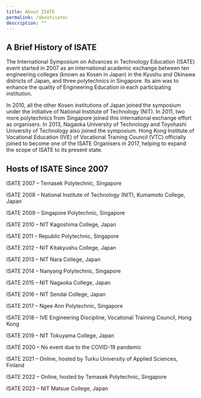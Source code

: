 ```yaml
---
title: About ISATE
permalink: /aboutisate/
description: ""
---
```

A Brief History of ISATE
----------------------

The International Symposium on Advances in Technology Education (ISATE) event started in 2007 as an international academic exchange between ten engineering colleges (known as Kosen in Japan) in the Kyushu and Okinawa districts of Japan, and three polytechnics in Singapore. Its aim was to enhance the quality of Engineering Education in each participating institution.  
  
In 2010, all the other Kosen institutions of Japan joined the symposium under the initiative of National Institute of Technology (NIT). In 2011, two more polytechnics from Singapore joined this international exchange effort as organisers. In 2013, Nagaoka University of Technology and Toyohashi University of Technology also joined the symposium. Hong Kong Institute of Vocational Education (IVE) of Vocational Training Council (VTC) officially joined to become one of the ISATE Organisers in 2017, helping to expand the scope of ISATE to its present state.

Hosts of ISATE Since 2007
-------------------------

ISATE 2007 – Temasek Polytechnic, Singapore  
  
ISATE 2008 – National Institute of Technology (NIT), Kumamoto College, Japan  
  
ISATE 2009 – Singapore Polytechnic, Singapore  
  
ISATE 2010 – NIT Kagoshima College, Japan  
  
ISATE 2011 – Republic Polytechnic, Singapore  
  
ISATE 2012 – NIT Kitakyushu College, Japan  
  
ISATE 2013 – NIT Nara College, Japan  
  
ISATE 2014 – Nanyang Polytechnic, Singapore  
  
ISATE 2015 – NIT Nagaoka College, Japan  
  
ISATE 2016 – NIT Sendai College, Japan  
  
ISATE 2017 – Ngee Ann Polytechnic, Singapore  
  
ISATE 2018 – IVE Engineering Discipline, Vocational Training Council, Hong Kong  
  
ISATE 2019 – NIT Tokuyama College, Japan  
  
ISATE 2020 – No event due to the COVID-19 pandemic  
  
ISATE 2021 – Online, hosted by Turku University of Applied Sciences, Finland

ISATE 2022 – Online, hosted by Temasek Polytechnic, Singapore

ISATE 2023 – NIT Matsue College, Japan